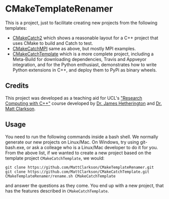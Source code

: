 CMakeTemplateRenamer
====================
This is a project, just to facilitate creating new projects from the following templates:
* [CMakeCatch2](https://github.com/MattClarkson/CMakeCatch2) which shows a reasonable layout for a C++ project that uses CMake to build and Catch to test.
* [CMakeCatchMPI](https://github.com/MattClarkson/CMakeCatchMPI) same as above, but mostly MPI examples.
* [CMakeCatchTemplate](https://github.com/MattClarkson/CMakeCatchTemplate) which is a more complete project, including a Meta-Build for downloading dependencies, Travis and Appveyor integration, and for the Python enthusiast, demonstrates how to write Python extensions in C++, and deploy them to PyPi as binary wheels. 

Credits
-------

This project was developed as a teaching aid for UCL's ["Research Computing with C++"](http://rits.github-pages.ucl.ac.uk/research-computing-with-cpp/)
course developed by [Dr. James Hetherington](http://www.ucl.ac.uk/research-it-services/people/james)
and [Dr. Matt Clarkson](https://iris.ucl.ac.uk/iris/browse/profile?upi=MJCLA42).

Usage
-----

You need to run the following commands inside a bash shell. We normally generate
our new projects on Linux/Mac. On Windows, try using git-bash.exe, or ask a colleage 
who is a Linux/Mac developer to do it for you. From the above list, if we wanted to
create a new project based on the template project `CMakeCatchTemplate`, we would:
```
git clone https://github.com/MattClarkson/CMakeTemplateRenamer.git
git clone https://github.com/MattClarkson/CMakeCatchTemplate.git
CMakeTemplateRenamer/rename.sh CMakeCatchTemplate 
```
and answer the questions as they come. You end up with a new project,
that has the features described in `CMakeCatchTemplate`.

